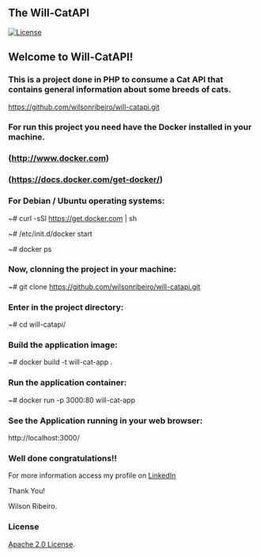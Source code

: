 ## The Will-CatAPI

<!-- Lincense -->
[![License](https://img.shields.io/badge/License-Apache%202.0-blue.svg)](https://opensource.org/licenses/Apache-2.0)


## Welcome to Will-CatAPI!

### This is a project done in PHP to consume a Cat API that contains general information about some breeds of cats.

https://github.com/wilsonribeiro/will-catapi.git



### For run this project you need have the Docker installed in your machine.

### (http://www.docker.com)
### (https://docs.docker.com/get-docker/)

### For Debian / Ubuntu operating systems:

~# curl -sSl https://get.docker.com | sh

~# /etc/init.d/docker start

~# docker ps


### Now, clonning the project in your machine:

~# git clone https://github.com/wilsonribeiro/will-catapi.git

### Enter in the project directory:

~# cd will-catapi/

### Build the application image:

~# docker build -t will-cat-app .

### Run the application container:

~# docker run -p 3000:80 will-cat-app

### See the Application running in your web browser:

http://localhost:3000/


### Well done congratulations!!


For more information access my profile on [LinkedIn](https://www.linkedin.com/in/wilsonribeiro2/)


Thank You!

Wilson Ribeiro.

### License
<!-- Keep full URL links to repo files because this README syncs from main to gh-pages.  -->
[Apache 2.0 License](https://github.com/wilsonribeiro/will-catapi/blob/master/LICENSE).
